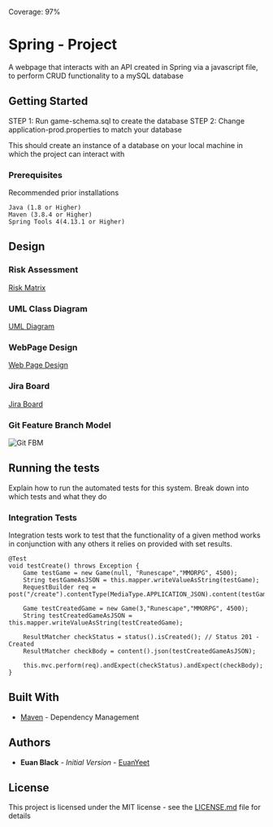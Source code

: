 Coverage: 97%
# Spring - Project

A webpage that interacts with an API created in Spring via a javascript file, to perform CRUD functionality to a mySQL database

## Getting Started

STEP 1: Run game-schema.sql to create the database
STEP 2: Change application-prod.properties to match your database

This should create an instance of a database on your local machine in which the project can interact with

### Prerequisites

Recommended prior installations

```
Java (1.8 or Higher)
Maven (3.8.4 or Higher)
Spring Tools 4(4.13.1 or Higher)
```

## Design

### Risk Assessment

[Risk Matrix](https://drive.google.com/file/d/1vXOSIDyPHMQJH8KM96uHOWTb-FHJikhp/view?usp=sharing)

### UML Class Diagram

[UML Diagram](https://drive.google.com/file/d/1gYIqgVaqdazsM92xsRpT3s-Zxq6Ii3U1/view?usp=sharing)

### WebPage Design

[Web Page Design](https://docs.google.com/drawings/d/19yPA5nMLKtO78OKkdaSaarJC9Jzx72zo6Yw4a2IWLOM/edit?usp=sharing)

### Jira Board

[Jira Board](https://euan-black.atlassian.net/jira/software/projects/ESP/boards/8/roadmap)

### Git Feature Branch Model

![Git FBM](https://i.gyazo.com/b5e8b4bbc1018ca7682a4f7131f2c404.png)

## Running the tests

Explain how to run the automated tests for this system. Break down into which tests and what they do

### Integration Tests 

Integration tests work to test that the functionality of a given method works in conjunction with any others it relies on provided with set results.

```
@Test
void testCreate() throws Exception {
	Game testGame = new Game(null, "Runescape","MMORPG", 4500);
	String testGameAsJSON = this.mapper.writeValueAsString(testGame);
	RequestBuilder req = post("/create").contentType(MediaType.APPLICATION_JSON).content(testGameAsJSON);
		
	Game testCreatedGame = new Game(3,"Runescape","MMORPG", 4500);
	String testCreatedGameAsJSON = this.mapper.writeValueAsString(testCreatedGame);
		
	ResultMatcher checkStatus = status().isCreated(); // Status 201 - Created
	ResultMatcher checkBody = content().json(testCreatedGameAsJSON);
		
	this.mvc.perform(req).andExpect(checkStatus).andExpect(checkBody);
}
```

## Built With

* [Maven](https://maven.apache.org/) - Dependency Management

## Authors

* **Euan Black** - *Initial Version* - [EuanYeet](https://github.com/EuanYeet)

## License

This project is licensed under the MIT license - see the [LICENSE.md](LICENSE.md) file for details 
